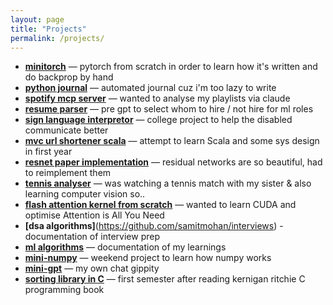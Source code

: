 ```yaml
---
layout: page
title: "Projects"
permalink: /projects/
---
```


- **[minitorch](https://samitmohan.github.io/minitorch/)** — pytorch from scratch in order to learn how it's written and do backprop by hand
- **[python journal](https://github.com/samitmohan/Automated-Journal)** — automated journal cuz i'm too lazy to write
- **[spotify mcp server](https://github.com/samitmohan/spotify-mcp)** — wanted to analyse my playlists via claude
- **[resume parser](https://github.com/samitmohan/resume-parser)** — pre gpt to select whom to hire / not hire for ml roles
- **[sign language interpretor](https://github.com/rishabhpreethan/Sign-Language-Interpretor)** — college project to help the disabled communicate better
- **[mvc url shortener scala](https://github.com/samitmohan/URLShortener)** — attempt to learn Scala and some sys design in first year
- **[resnet paper implementation](https://github.com/samitmohan/deep-residual-learning-pytorch)** — residual networks are so beautiful, had to reimplement them
- **[tennis analyser](https://github.com/samitmohan/tennis-analysis/tree/master)** — was watching a tennis match with my sister & also learning computer vision so..
- **[flash attention kernel from scratch](https://github.com/samitmohan/flash-attention-kernel)** — wanted to learn CUDA and optimise Attention is All You Need
- **[dsa algorithms]**(https://github.com/samitmohan/interviews) - documentation of interview prep
- **[ml algorithms](https://github.com/samitmohan/ML)** — documentation of my learnings
- **[mini-numpy](https://github.com/samitmohan/mini-numpy)** — weekend project to learn how numpy works
- **[mini-gpt](https://github.com/samitmohan/minigpt)** — my own chat gippity
- **[sorting library in C](https://github.com/samitmohan/sorting_library)** — first semester after reading kernigan ritchie C programming book





